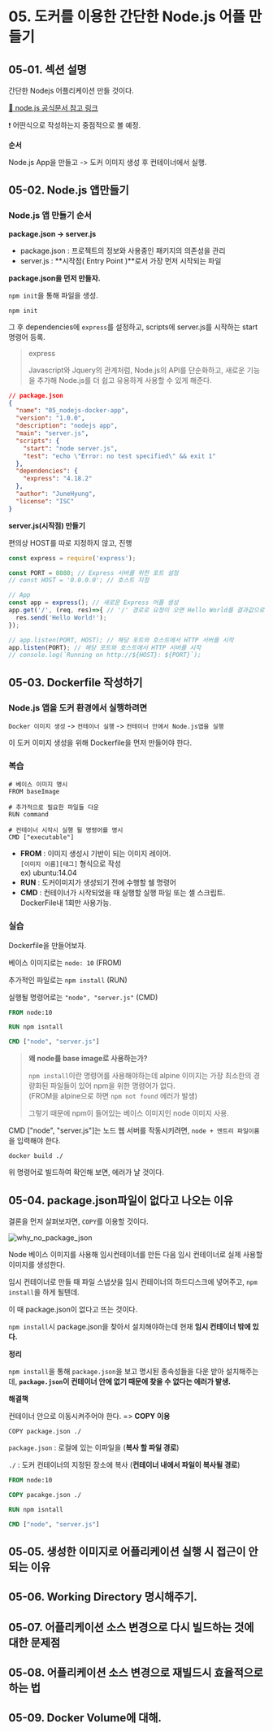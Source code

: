 # 05. 도커를 이용한 간단한 Node.js 어플 만들기

## 05-01. 섹션 설명

간단한 Nodejs 어플리케이션 만들 것이다.

[📘 node.js 공식문서 참고 링크](https://nodejs.org/en/docs/guides/nodejs-docker-webapp)

❗ 어떤식으로 작성하는지 중점적으로 볼 예정.

**순서**

Node.js App을 만들고 -> 도커 이미지 생성 후 컨테이너에서 실행.



## 05-02. Node.js 앱만들기

### Node.js 앱 만들기 순서

**package.json -> server.js**

* package.json : 프로젝트의 정보와 사용중인 패키지의 의존성을 관리
* server.js : **시작점( Entry Point )**로서 가장 먼저 시작되는 파일



**package.json을 먼저 만들자.**

`npm init`을 통해 파일을 생성.

```shell
npm init
```

그 후 dependencies에 `express`를 설정하고, scripts에 server.js를 시작하는 start 명령어 등록.

> express
>
> Javascript와 Jquery의 관계처럼, Node.js의 API를 단순화하고, 새로운 기능을 추가해 Node.js를 더 쉽고 유용하게 사용할 수 있게 해준다.

```json
// package.json
{
  "name": "05_nodejs-docker-app",
  "version": "1.0.0",
  "description": "nodejs app",
  "main": "server.js",
  "scripts": {
    "start": "node server.js",
    "test": "echo \"Error: no test specified\" && exit 1"
  },
  "dependencies": {
    "express": "4.18.2"
  },
  "author": "JuneHyung",
  "license": "ISC"
}
```



**server.js(시작점) 만들기**

편의상 HOST를 따로 지정하지 않고, 진행

```javascript
const express = require('express');

const PORT = 8080; // Express 서버를 위한 포트 설정
// const HOST = '0.0.0.0'; // 호스트 지정

// App
const app = express(); // 새로운 Express 어플 생성
app.get('/', (req, res)=>{ // '/' 경로로 요청이 오면 Hello World를 결과값으로 전달.
  res.send('Hello World!');
});

// app.listen(PORT, HOST); // 해당 포트와 호스트에서 HTTP 서버를 시작
app.listen(PORT); // 해당 포트와 호스트에서 HTTP 서버를 시작
// console.log(`Running on http://${HOST}: ${PORT}`);
```





## 05-03. Dockerfile 작성하기

### Node.js 앱을 도커 환경에서 실행하려면 

`Docker 이미지 생성` -> `컨테이너 실행` -> `컨테이너 안에서 Node.js앱을 실행`

이 도커 이미지 생성을 위해 Dockerfile을 먼저 만들어야 한다.



### 복습

```docker
# 베이스 이미지 명시
FROM baseImage

# 추가적으로 필요한 파일들 다운
RUN command

# 컨테이너 시작시 실행 될 명령어를 명시
CMD ["executable"]
```

* **FROM** : 이미지 생성시 기반이 되는 이미지 레이어.<br/>`[이미지 이름][태그]` 형식으로 작성<br/>ex) ubuntu:14.04
* **RUN** : 도커이미지가 생성되기 전에 수행할 쉘 명령어
* **CMD** : 컨테이너가 시작되었을 때 실행할 실행 파일 또는 셸 스크립트.<br/>DockerFile내 1회만 사용가능.



### 실습

Dockerfile을 만들어보자.

베이스 이미지로는 `node: 10` (FROM)

추가적인 파일로는 `npm install` (RUN)

실행될 명령어로는 `"node", "server.js"` (CMD)

```dockerfile
FROM node:10

RUN npm isntall

CMD ["node", "server.js"]
```

>  **왜 node를 base image로 사용하는가?** 
>
> `npm install`이란 명령어를 사용해야하는데 alpine 이미지는 가장 최소한의 경량화된 파일들이 있어 npm을 위한 명령어가 없다.<br/>(FROM을 alpine으로 하면 `npm not found` 에러가 발생)
>
> 그렇기 때문에 npm이 들어있는 베이스 이미지인 node 이미지 사용.

CMD ["node", "server.js"]는 노드 웹 서버를 작동시키려면, `node + 엔트리 파일이름`을 입력해야 한다.



```shell
docker build ./
```

위 명령어로 빌드하여 확인해 보면, 에러가 날 것이다.





## 05-04. package.json파일이 없다고 나오는 이유

결론을 먼저 살펴보자면, `COPY`를 이용할 것이다.

![why_no_package_json](./readme_images/05_why_no_package_json.jpg)

Node 베이스 이미지를 사용해 임시컨테이너를 만든 다음 임시 컨테이너로 실제 사용할 이미지를 생성한다.

임시 컨테이너로 만들 때 파일 스냅샷을 임시 컨테이너의 하드디스크에 넣어주고, `npm install`을 하게 될텐데.

이 때 package.json이 없다고 뜨는 것이다.

`npm install`시 package.json을 찾아서 설치해야하는데 현재 **임시 컨테이너 밖에 있다.**



**정리**

`npm install`을 통해 `package.json`을 보고 명시된 종속성들을 다운 받아 설치해주는데, **`package.json`이 컨테이너 안에 없기 때문에 찾을 수 없다는 에러가 발생.**



**해결책**

컨테이너 안으로 이동시켜주어야 한다. => **COPY 이용**

`COPY package.json ./`

`package.json` : 로컬에 있는 이파일을 (**복사 할 파일 경로**)

`./` : 도커 컨테이너의 지정된 장소에 복사 (**컨테이너 내에서 파일이 복사될 경로**)

```dockerfile
FROM node:10

COPY pacakge.json ./

RUN npm isntall

CMD ["node", "server.js"]
```







## 05-05. 생성한 이미지로 어플리케이션 실행 시 접근이 안되는 이유

## 05-06. Working Directory 명시해주기.

## 05-07. 어플리케이션 소스 변경으로 다시 빌드하는 것에 대한 문제점

## 05-08. 어플리케이션 소스 변경으로 재빌드시 효율적으로 하는 법

## 05-09. Docker Volume에 대해.